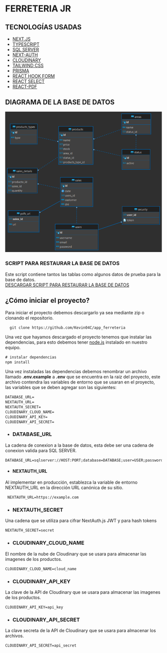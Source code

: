 # FERRETERIA JR

## TECNOLOGÍAS USADAS
- [NEXT.JS](https://nextjs.org/)
-  [TYPESCRIPT](https://www.typescriptlang.org/)
- [SQL SERVER](https://www.microsoft.com/es-es/sql-server/sql-server-downloads)
- [NEXT-AUTH](https://next-auth.js.org/)
- [CLOUDINARY](https://cloudinary.com/)
- [TAILWIND CSS](https://tailwindcss.com/)
- [PRISMA](https://www.prisma.io/)
- [REACT HOOK FORM](https://react-hook-form.com/)
- [REACT SELECT](https://react-select.com/home)
- [REACT-PDF](https://react-pdf.org/)

## DIAGRAMA DE LA BASE DE DATOS
![MODELADO BASE DE DATOS](/public/images/Diagrama.png)

### SCRIPT PARA RESTAURAR LA BASE DE DATOS
Este script contiene tantos las tablas como algunos datos de prueba para la base de datos.   
[DESCARGAR SCRIPT PARA RESTAURAR LA BASE DE DATOS](/public/scripts/)   

## ¿Cómo iniciar el proyecto?
Para iniciar el proyecto debemos descargarlo ya sea mediante zip o clonando el repositorio.

```
  git clone https://github.com/Kevin04C/app_ferreteria
```
Una vez que hayamos descargado el proyecto tenemos que instalar las dependencias, para esto debemos tener [node.js](https://nodejs.org) instalado en nuestro equipo.

```
# instalar dependencias
npm install
```
Una vez instaladas las dependencias debemos renombrar un archivo llamado **.env.example** a **.env** que se encuentra en la raiz del proyecto, este archivo contendra las variables de entorno que se usaran en el proyecto, las variables que se deben agregar son las siguientes:

``` 
DATABASE_URL=
NEXTAUTH_URL=
NEXTAUTH_SECRET=
CLOUDINARY_CLOUD_NAME=
CLOUDINARY_API_KEY=
CLOUDINARY_API_SECRET=
```
- ### DATABASE_URL
La cadena de conexion a la base de datos, esta debe ser una cadena de conexion valida para SQL SERVER.   
```
DATABASE_URL=sqlserver://HOST:PORT;database=DATABASE;user=USER;password=PASSWORD;encrypt=true
```
- #### NEXTAUTH_URL
Al implementar en producción, establezca la variable de entorno NEXTAUTH_URL en la dirección URL canónica de su sitio.
 ```
  NEXTAUTH_URL=https://example.com
 ```
- ### NEXTAUTH_SECRET
Una cadena que se utiliza para cifrar NextAuth.js JWT y para hash tokens    
```
NEXTAUTH_SECRET=secret
```
- ### CLOUDINARY_CLOUD_NAME
El nombre de la nube de Cloudinary que se usara para almacenar las imagenes de los productos.
```
CLOUDINARY_CLOUD_NAME=cloud_name
```
- ### CLOUDINARY_API_KEY
La clave de la API de Cloudinary que se usara para almacenar las imagenes de los productos.
```
CLOUDINARY_API_KEY=api_key

```
- ### CLOUDINARY_API_SECRET
La clave secreta de la API de Cloudinary que se usara para almacenar los archivos.
```
CLOUDINARY_API_SECRET=api_secret
```
